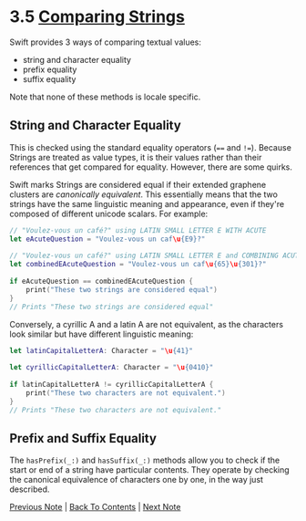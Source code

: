 # 3.5 [Comparing Strings](https://developer.apple.com/library/content/documentation/Swift/Conceptual/Swift_Programming_Language/StringsAndCharacters.html#//apple_ref/doc/uid/TP40014097-CH7-ID298)

Swift provides 3 ways of comparing textual values:
* string and character equality
* prefix equality
* suffix equality

Note that none of these methods is locale specific.

## String and Character Equality

This is checked using the standard equality operators (`==` and `!=`). Because Strings are treated as value types, it is their values rather than their references that get compared for equality. However, there are some quirks.

Swift marks Strings are considered equal if their extended graphene clusters are *canonically equivalent*. This essentially means that the two strings have the same linguistic meaning and appearance, even if they're composed of different unicode scalars. For example:
```Swift
// "Voulez-vous un café?" using LATIN SMALL LETTER E WITH ACUTE
let eAcuteQuestion = "Voulez-vous un caf\u{E9}?"
 
// "Voulez-vous un café?" using LATIN SMALL LETTER E and COMBINING ACUTE ACCENT
let combinedEAcuteQuestion = "Voulez-vous un caf\u{65}\u{301}?"
 
if eAcuteQuestion == combinedEAcuteQuestion {
    print("These two strings are considered equal")
}
// Prints "These two strings are considered equal"
```
Conversely, a cyrillic A and a latin A are not equivalent, as the characters look similar but have different linguistic meaning:
```Swift
let latinCapitalLetterA: Character = "\u{41}"
 
let cyrillicCapitalLetterA: Character = "\u{0410}"
 
if latinCapitalLetterA != cyrillicCapitalLetterA {
    print("These two characters are not equivalent.")
}
// Prints "These two characters are not equivalent."
```

## Prefix and Suffix Equality
The `hasPrefix(_:)` and `hasSuffix(_:)` methods allow you to check if the start or end of a string have particular contents. They operate by checking the canonical equivalence of characters one by one, in the way just described.

[Previous Note](../3%20-%20Strings%20and%20Characters/3.4%20-%20Substrings.md) | [Back To Contents](https://github.com/Firanus/swift-language-guide-notes) |  [Next Note](../3%20-%20Strings%20and%20Characters/3.6%20-%20Unicode%20Representations%20of%20Strings.md)